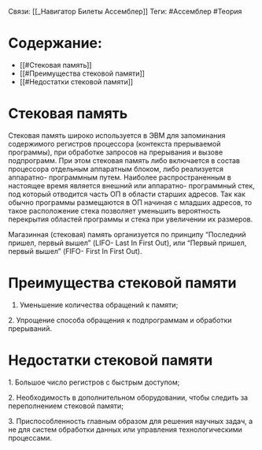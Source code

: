 Связи: [[_Навигатор Билеты Ассемблер]]
Теги: #Ассемблер #Теория 

# Содержание:
- [[#Стековая память]]
- [[#Преимущества стековой памяти]]
- [[#Недостатки стековой памяти]]

# Стековая память

Стековая память широко используется в ЭВМ для запоминания содержимого регистров процессора (контекста прерываемой программы), при обработке запросов на прерывания и вызове подпрограмм. При этом стековая память либо включается в состав процессора отдельным аппаратным блоком, либо реализуется аппаратно- программным путем. Наиболее распространенным в настоящее время является внешний или аппаратно- программный стек, под который отводится часть ОП в области старших адресов. Так как обычно программы размещаются в ОП начиная с младших адресов, то такое расположение стека позволяет уменьшить вероятность перекрытия областей программы и стека при увеличении их размеров.

Магазинная (стековая) память организуется по принципу “Последний пришел, первый вышел” (LIFO- Last In First Out), или “Первый пришел, первый вышел” (FIFO- First In First Out).

# Преимущества стековой памяти

1. Уменьшение количества обращений к памяти;

2. Упрощение способа обращения к подпрограммам и обработки прерываний.

# Недостатки стековой памяти

1. Большое число регистров с быстрым доступом;

2. Необходимость в дополнительном оборудовании, чтобы следить за переполнением стековой памяти;

3. Приспособленность главным образом для решения научных задач, а не для систем обработки данных или управления технологическими процессами.
